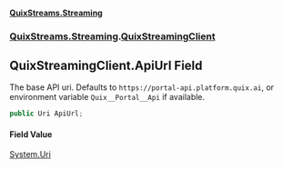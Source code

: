 #### [QuixStreams.Streaming](index.md 'index')
### [QuixStreams.Streaming](QuixStreams.Streaming.md 'QuixStreams.Streaming').[QuixStreamingClient](QuixStreamingClient.md 'QuixStreams.Streaming.QuixStreamingClient')

## QuixStreamingClient.ApiUrl Field

The base API uri. Defaults to `https://portal-api.platform.quix.ai`, or environment variable `Quix__Portal__Api` if available.

```csharp
public Uri ApiUrl;
```

#### Field Value
[System.Uri](https://docs.microsoft.com/en-us/dotnet/api/System.Uri 'System.Uri')